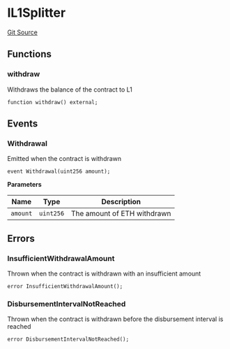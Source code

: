 # IL1Splitter
[Git Source](https://github.com/Uniswap/unichain-contracts/blob/01f4e5565a975be8c899959d029a1dc7e641a28e/src/interfaces/FeeSplitter/IL1Splitter.sol)


## Functions
### withdraw

Withdraws the balance of the contract to L1


```solidity
function withdraw() external;
```

## Events
### Withdrawal
Emitted when the contract is withdrawn


```solidity
event Withdrawal(uint256 amount);
```

**Parameters**

|Name|Type|Description|
|----|----|-----------|
|`amount`|`uint256`|The amount of ETH withdrawn|

## Errors
### InsufficientWithdrawalAmount
Thrown when the contract is withdrawn with an insufficient amount


```solidity
error InsufficientWithdrawalAmount();
```

### DisbursementIntervalNotReached
Thrown when the contract is withdrawn before the disbursement interval is reached


```solidity
error DisbursementIntervalNotReached();
```

